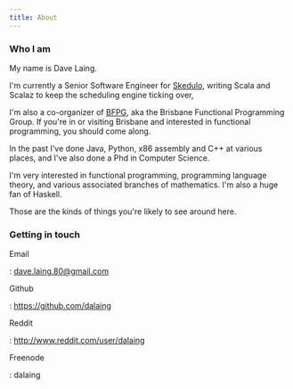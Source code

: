 ```yaml
---
title: About
---
```


### Who I am

My name is Dave Laing.

I'm currently a Senior Software Engineer for [Skedulo](http://skedulo.com/), writing Scala and Scalaz to keep the scheduling engine ticking over,

I'm also a co-organizer of [BFPG](http://www.bfpg.org), aka the Brisbane Functional Programming Group.
If you're in or visiting Brisbane and interested in functional programming, you should come along.

In the past I've done Java, Python, x86 assembly and C++ at various places, and I've also done a Phd in Computer Science.

I'm very interested in functional programming, programming language theory, and various associated branches of mathematics.
I'm also a huge fan of Haskell.

Those are the kinds of things you're likely to see around here.

### Getting in touch

Email

:    <dave.laing.80@gmail.com>

Github

:    <https://github.com/dalaing>

Reddit

:    <http://www.reddit.com/user/dalaing>

Freenode

:    dalaing
